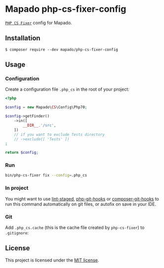 # Mapado php-cs-fixer-config

[`PHP CS Fixer`](http://github.com/FriendsOfPHP/PHP-CS-Fixer) config for Mapado.

## Installation
```
$ composer require --dev mapado/php-cs-fixer-config
```

## Usage

### Configuration

Create a configuration file `.php_cs` in the root of your project:

```php
<?php

$config = new Mapado\CS\Config\Php70;

$config->getFinder()
    ->in([
        __DIR__.'/src',
    ])
    // if you want to exclude Tests directory
    // ->exclude([ 'Tests' ])
;

return $config;
```

### Run 
```sh
bin/php-cs-fixer fix --config=.php_cs
```

### In project
You might want to use [lint-staged](https://github.com/okonet/lint-staged), [php-git-hooks](https://github.com/bruli/php-git-hooks) or [composer-git-hooks](https://github.com/BrainMaestro/composer-git-hooks) to run this command automatically on git files, or autofix on save in your IDE.

### Git

Add `.php_cs.cache` (this is the cache file created by `php-cs-fixer`) to `.gitignore`:

## License

This project is licensed under the [MIT license](LICENSE).
